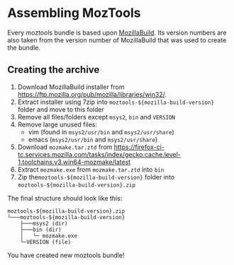 # Assembling MozTools

Every moztools bundle is based upon [MozillaBuild](https://wiki.mozilla.org/MozillaBuild). Its version numbers are also taken from the version number of MozillaBuild that was used to create the bundle.

## Creating the archive

1. Download MozillaBuild installer from <https://ftp.mozilla.org/pub/mozilla/libraries/win32/>.
2. Extract installer using 7zip into `moztools-${mozilla-build-version}` folder and move to this folder
3. Remove all files/folders except `msys2`, `bin` and `VERSION`
4. Remove large unused files:
    - vim (found in `msys2/usr/bin` and `msys2/usr/share`)
    - emacs (`msys2/usr/bin` and `msys2/usr/share`)
5. Download `mozmake.tar.ztd` from <https://firefox-ci-tc.services.mozilla.com/tasks/index/gecko.cache.level-1.toolchains.v3.win64-mozmake/latest>
6. Extract `mozmake.exe` from `mozmake.tar.ztd` into `bin`
7. Zip the`moztools-${mozilla-build-version}` folder into `moztools-${mozilla-build-version}.zip`

The final structure should look like this:

```console
moztools-${mozilla-build-version}.zip
└───moztools-${mozilla-build-version}
    ├───msys2 (dir)
    ├───bin (dir)
    │   └─ mozmake.exe
    └─VERSION (file)
```

You have created new moztools bundle!
